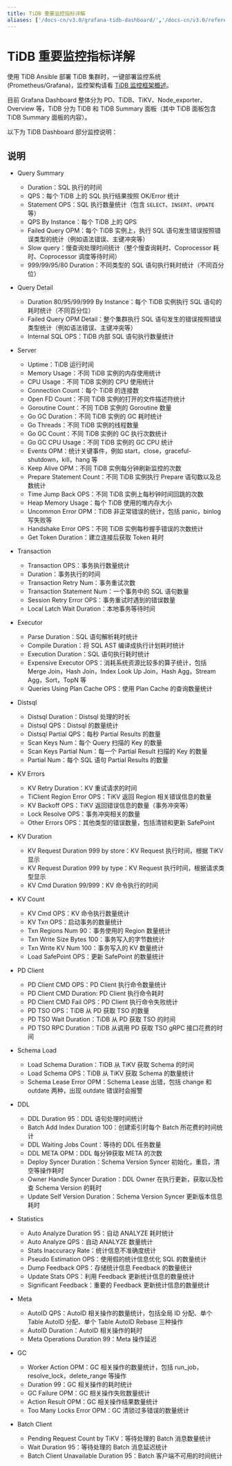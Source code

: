 ```yaml
---
title: TiDB 重要监控指标详解
aliases: ['/docs-cn/v3.0/grafana-tidb-dashboard/','/docs-cn/v3.0/reference/key-monitoring-metrics/tidb-dashboard/']
---
```


# TiDB 重要监控指标详解

使用 TiDB Ansible 部署 TiDB 集群时，一键部署监控系统 (Prometheus/Grafana)，监控架构请看 [TiDB 监控框架概述](/tidb-monitoring-framework.md)。

目前 Grafana Dashboard 整体分为 PD、TiDB、TiKV、Node\_exporter、Overview 等，TiDB 分为 TiDB 和 TiDB Summary 面板（其中 TiDB 面板包含 TiDB Summary 面板的内容）。

以下为 TiDB Dashboard 部分监控说明：

## 说明

- Query Summary
    - Duration：SQL 执行的时间
    - QPS：每个 TiDB 上的 SQL 执行结果按照 OK/Error 统计
    - Statement OPS：SQL 执行数量统计（包含 `SELECT`、`INSERT`、`UPDATE` 等）
    - QPS By Instance：每个 TiDB 上的 QPS
    - Failed Query OPM：每个 TiDB 实例上，执行 SQL 语句发生错误按照错误类型的统计（例如语法错误、主键冲突等）
    - Slow query：慢查询处理时间统计（整个慢查询耗时、Coprocessor 耗时、Coprocessor 调度等待时间）
    - 999/99/95/80 Duration：不同类型的 SQL 语句执行耗时统计（不同百分位）

- Query Detail
    - Duration 80/95/99/999 By Instance：每个 TiDB 实例执行 SQL 语句的耗时统计（不同百分位）
    - Failed Query OPM Detail：整个集群执行 SQL 语句发生的错误按照错误类型统计（例如语法错误、主键冲突等）
    - Internal SQL OPS：TiDB 内部 SQL 语句执行数量统计

- Server
    - Uptime：TiDB 运行时间
    - Memory Usage：不同 TiDB 实例的内存使用统计
    - CPU Usage：不同 TiDB 实例的 CPU 使用统计
    - Connection Count：每个 TiDB 的连接数
    - Open FD Count：不同 TiDB 实例的打开的文件描述符统计
    - Goroutine Count：不同 TiDB 实例的 Goroutine 数量
    - Go GC Duration：不同 TiDB 实例的 GC 耗时统计
    - Go Threads：不同 TiDB 实例的线程数量
    - Go GC Count：不同 TiDB 实例的 GC 执行次数统计
    - Go GC CPU Usage：不同 TiDB 实例的 GC CPU 统计
    - Events OPM：统计关键事件，例如 start，close，graceful-shutdown，kill，hang 等
    - Keep Alive OPM：不同 TiDB 实例每分钟刷新监控的次数
    - Prepare Statement Count：不同 TiDB 实例执行 Prepare 语句数以及总数统计
    - Time Jump Back OPS：不同 TiDB 实例上每秒钟时间回跳的次数
    - Heap Memory Usage：每个 TiDB 使用的堆内存大小
    - Uncommon Error OPM：TiDB 非正常错误的统计，包括 panic，binlog 写失败等
    - Handshake Error OPS：不同 TiDB 实例每秒握手错误的次数统计
    - Get Token Duration：建立连接后获取 Token 耗时

- Transaction
    - Transaction OPS：事务执行数量统计
    - Duration：事务执行的时间
    - Transaction Retry Num：事务重试次数
    - Transaction Statement Num：一个事务中的 SQL 语句数量
    - Session Retry Error OPS：事务重试时遇到的错误数量
    - Local Latch Wait Duration：本地事务等待时间

- Executor
    - Parse Duration：SQL 语句解析耗时统计
    - Compile Duration：将 SQL AST 编译成执行计划耗时统计
    - Execution Duration：SQL 语句执行耗时统计
    - Expensive Executor OPS：消耗系统资源比较多的算子统计，包括 Merge Join，Hash Join，Index Look Up Join，Hash Agg，Stream Agg，Sort，TopN 等
    - Queries Using Plan Cache OPS：使用 Plan Cache 的查询数量统计

- Distsql
    - Distsql Duration：Distsql 处理的时长
    - Distsql QPS：Distsql 的数量统计
    - Distsql Partial QPS：每秒 Partial Results 的数量
    - Scan Keys Num：每个 Query 扫描的 Key 的数量
    - Scan Keys Partial Num：每一个 Partial Result 扫描的 Key 的数量
    - Partial Num：每个 SQL 语句 Partial Results 的数量

- KV Errors
    - KV Retry Duration：KV 重试请求的时间
    - TiClient Region Error OPS：TiKV 返回 Region 相关错误信息的数量
    - KV Backoff OPS：TiKV 返回错误信息的数量（事务冲突等）
    - Lock Resolve OPS：事务冲突相关的数量
    - Other Errors OPS：其他类型的错误数量，包括清锁和更新 SafePoint

- KV Duration
    - KV Request Duration 999 by store：KV Request 执行时间，根据 TiKV 显示
    - KV Request Duration 999 by type：KV Request 执行时间，根据请求类型显示
    - KV Cmd Duration 99/999：KV 命令执行的时间

- KV Count
    - KV Cmd OPS：KV 命令执行数量统计
    - KV Txn OPS：启动事务的数量统计
    - Txn Regions Num 90：事务使用的 Region 数量统计
    - Txn Write Size Bytes 100：事务写入的字节数统计
    - Txn Write KV Num 100：事务写入的 KV 数量统计
    - Load SafePoint OPS：更新 SafePoint 的数量统计

- PD Client
    - PD Client CMD OPS：PD Client 执行命令数量统计
    - PD Client CMD Duration: PD Client 执行命令耗时
    - PD Client CMD Fail OPS：PD Client 执行命令失败统计
    - PD TSO OPS：TiDB 从 PD 获取 TSO 的数量
    - PD TSO Wait Duration：TiDB 从 PD 获取 TSO 的时间
    - PD TSO RPC Duration：TiDB 从调用 PD 获取 TSO gRPC 接口花费的时间

- Schema Load
    - Load Schema Duration：TiDB 从 TiKV 获取 Schema 的时间
    - Load Schema OPS：TiDB 从 TiKV 获取 Schema 的数量统计
    - Schema Lease Error OPM：Schema Lease 出错，包括 change 和 outdate 两种，出现 outdate 错误时会报警

- DDL
    - DDL Duration 95：DDL 语句处理时间统计
    - Batch Add Index Duration 100：创建索引时每个 Batch 所花费的时间统计
    - DDL Waiting Jobs Count：等待的 DDL 任务数量
    - DDL META OPM：DDL 每分钟获取 META 的次数
    - Deploy Syncer Duration：Schema Version Syncer 初始化，重启，清空等操作耗时
    - Owner Handle Syncer Duration：DDL Owner 在执行更新，获取以及检查 Schema Version 的耗时
    - Update Self Version Duration：Schema Version Syncer 更新版本信息耗时

- Statistics
    - Auto Analyze Duration 95：自动 ANALYZE 耗时统计
    - Auto Analyze QPS：自动 ANALYZE 数量统计
    - Stats Inaccuracy Rate：统计信息不准确度统计
    - Pseudo Estimation OPS：使用假的统计信息优化 SQL 的数量统计
    - Dump Feedback OPS：存储统计信息 Feedback 的数量统计
    - Update Stats OPS：利用 Feedback 更新统计信息的数量统计
    - Significant Feedback：重要的 Feedback 更新统计信息的数量统计

- Meta
    - AutoID QPS：AutoID 相关操作的数量统计，包括全局 ID 分配、单个 Table AutoID 分配、单个 Table AutoID Rebase 三种操作
    - AutoID Duration：AutoID 相关操作的耗时
    - Meta Operations Duration 99：Meta 操作延迟

- GC
    - Worker Action OPM：GC 相关操作的数量统计，包括 run\_job，resolve\_lock，delete\_range 等操作
    - Duration 99：GC 相关操作的耗时统计
    - GC Failure OPM：GC 相关操作失败数量统计
    - Action Result OPM：GC 相关操作结果数量统计
    - Too Many Locks Error OPM：GC 清锁过多错误的数量统计

- Batch Client
    - Pending Request Count by TiKV：等待处理的 Batch 消息数量统计
    - Wait Duration 95：等待处理的 Batch 消息延迟统计
    - Batch Client Unavailable Duration 95：Batch 客户端不可用的时间统计

